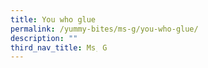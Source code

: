 ```yaml
---
title: You who glue
permalink: /yummy-bites/ms-g/you-who-glue/
description: ""
third_nav_title: Ms﮳ G
---
```

